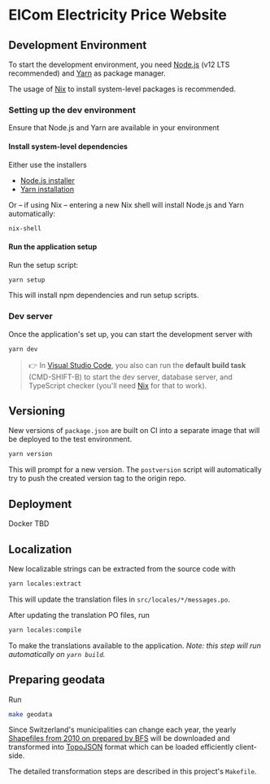 # ElCom Electricity Price Website

## Development Environment

To start the development environment, you need [Node.js](https://nodejs.org/en/) (v12 LTS recommended) and [Yarn](https://classic.yarnpkg.com/lang/en/) as package manager.

The usage of [Nix](https://nixos.org) to install system-level packages is recommended.

### Setting up the dev environment

Ensure that Node.js and Yarn are available in your environment

#### Install system-level dependencies

Either use the installers

- [Node.js installer](https://nodejs.org/en/)
- [Yarn installation](https://classic.yarnpkg.com/en/docs/install)

Or – if using Nix – entering a new Nix shell will install Node.js and Yarn automatically:

```sh
nix-shell
```
#### Run the application setup

Run the setup script:

```sh
yarn setup
```

This will install npm dependencies and run setup scripts.

### Dev server

Once the application's set up, you can start the development server with

```sh
yarn dev
```

> 👉 In [Visual Studio Code](https://code.visualstudio.com/), you also can run the **default build task** (CMD-SHIFT-B) to start the dev server, database server, and TypeScript checker (you'll need [Nix](https://nixos.org) for that to work).

## Versioning

New versions of `package.json` are built on CI into a separate image that will be deployed to the test environment.

```sh
yarn version
```

This will prompt for a new version. The `postversion` script will automatically try to push the created version tag to the origin repo.

## Deployment

Docker TBD

## Localization

New localizable strings can be extracted from the source code with

```sh
yarn locales:extract
```

This will update the translation files in `src/locales/*/messages.po`.

After updating the translation PO files, run

```sh
yarn locales:compile
```

To make the translations available to the application. _Note: this step will run automatically on `yarn build`._

## Preparing geodata

Run

```sh
make geodata
```

Since Switzerland's municipalities can change each year, the yearly [Shapefiles from 2010 on prepared by BFS](https://www.bfs.admin.ch/bfs/de/home/dienstleistungen/geostat/geodaten-bundesstatistik/administrative-grenzen/generalisierte-gemeindegrenzen.html) will be downloaded and transformed into [TopoJSON](https://github.com/topojson/topojson) format which can be loaded efficiently client-side.

The detailed transformation steps are described in this project's `Makefile`.